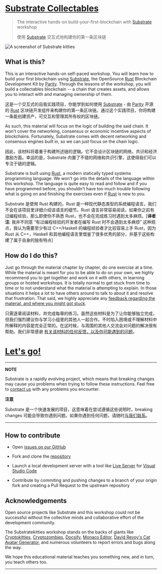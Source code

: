 # [Substrate Collectables][main link]

> The interactive hands-on build-your-first-blockchain with [Substrate][] workshop
>
> 使用 [Substrate][] 交互式地构建你的第一条区块链

![A screenshot of Substrate kitties](./media/substrate-collectables.png)

## What is this?

This is an interactive hands-on self-paced workshop. You will learn how to build your first blockchain using [Substrate][], the OpenSource [Rust][] Blockchain Development Kit by [Parity][]. Through the lessons of the workshop, you will build a collectables blockchain -- a chain that creates assets, and allows you to interact with and managing ownership of them.

这是一个交互式的自我实践项目，你能学到如何使用 [Substrate][] - 由 [Parity][] 开源的 [Rust][] 区块链开发组件来构建你的第一条区块链。通过这个实践项目，你将构建一条能创建资产，可交互和管理其所有权的区块链。

As such, this material will focus on the logic of building the said chain. It won't cover the networking, consensus or economic incentive aspects of blockchains. Fortunately, Substrate comes with decent networking and consensus engines built in, so we can just focus on the chain logic.

因此，该材料将着重于构建所述链的逻辑。它不会设计区块链的网络，共识和经济激励方面。幸运的是，Substrate 内置了不错的网络和共识引擎，这使得我们可以专注于链的逻辑。

Substrate is built using [Rust][], a modern statically typed systems programming language. We won't go into the details of the language within this workshop. The language is quite easy to read and follow and if you have programmed before, you shouldn't have too much trouble following what is going on and finishing the exercises even if [Rust][] is new to you.

Substrate 是使用 Rust 构建的，Rust 是一种现代静态类型的系统编程语言。我们不会在该项目里详细介绍该语言的细节。Rust 语言非常容易阅读，如果你之前有过编程经验，那么即使你不熟悉 Rust，也不会在完成练习时遇到太多麻烦。[**译者注**: 我并不同意 “有过编程经验的开发者在编写 Rust 时不会遇到太多麻烦” 这种观点，我认为需要至少有过 C++/Haskell 的编程经验者才比较容易上手 Rust，因为 Rust 从 C++，Haskell 和其他编程语言里借鉴了很多优秀的部分，并基于这些构建了属于自身的独有特点]

## How do I do this?

Just go through the material chapter by chapter, do one exercise at a time. While the material is meant for you to be able to do on your own, we highly recommend you to get together and work on it with others, in learning groups or hosted workshops. It is totally normal to get stuck from time to time or to not understand what the material is attempting to explain. In those situations it helps a lot to have others around to talk to about it and resolve that frustration. That said, we highly appreciate any [feedback regarding the material, and where you might got stuck][feedback].

只需逐章阅读材料，并完成每章的练习。虽然这些材料是为了让你能够独立完成，但我们强烈建议你与学习小组里的其他人一起合作。不时陷入困境或不理解材料中所解释的内容是完全正常的。在这时候，与周围的其他人交流会对问题的解决很有帮助。我们非常感谢 [有关该材料的任何反馈，以及你可能遇到的问题][feedback]。

# [Let's go!](/0/introduction.md)

---
**NOTE**

Substrate is a rapidly evolving project, which means that breaking changes may cause you problems when trying to follow these instructions. Feel free to [contact us](https://substrate.readme.io/v1.0.0/docs/feedback) with any problems you encounter.

**注意**

Substrate 是一个快速发展的项目，这意味着在尝试遵循这些说明时，breaking changes 可能会导致你遇到问题。如果你遇到任何问题，请随时[与我们联系](https://substrate.readme.io/v1.0.0/docs/feedback)。

---

## How to contribute

* Open [issues on our GitHub](https://github.com/shawntabrizi/substrate-collectables-workshop/issues)

* Fork and clone the [repository](https://github.com/shawntabrizi/substrate-collectables-workshop)

* Launch a local development server with a tool like [Live Server](https://marketplace.visualstudio.com/items?itemName=ritwickdey.LiveServer) for [Visual Studio Code](https://code.visualstudio.com/)

* Contribute by commiting and pushing changes to a branch of your origin fork and creating a Pull Request to the upstream repository

## Acknowledgements

Open source projects like Substrate and this workshop could not be successful without the collective minds and collaborative effort of the development community.

The Substratekitties workshop stands on the backs of giants like [Cryptokitties](https://www.cryptokitties.co/), [Cryptozombies](https://cryptozombies.io/), [Docsify](https://docsify.js.org/), [Monaco Editor](https://microsoft.github.io/monaco-editor/), [David Revoy's Cat Avatar Generator](https://framagit.org/Deevad/cat-avatar-generator), and numerous volunteers to report errors and bugs along the way.

We hope this educational material teaches you something new, and in turn, you teach others too.

---

[main link]: https://shawntabrizi.github.io/substrate-collectables-workshop/
[feedback]: https://substrate.readme.io/v1.0.0/docs/feedback
[Substrate]: https://www.parity.io/substrate/
[Substrate docs]: https://substrate.readme.io/
[Parity]: https://www.parity.io/
[Rust]: https://www.rust-lang.org/
